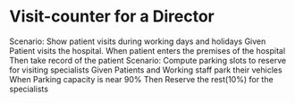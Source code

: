 # Visit-counter for a Director

Scenario: Show patient visits during working days and holidays
 Given
 Patient visits the hospital.
 When
 patient enters the premises of the hospital
 Then
 take record of the patient
 Scenario: Compute parking slots to reserve for visiting specialists
 Given
 Patients and Working staff park their vehicles
 When
 Parking capacity is near 90%
 Then
 Reserve the rest(10%) for the specialists
